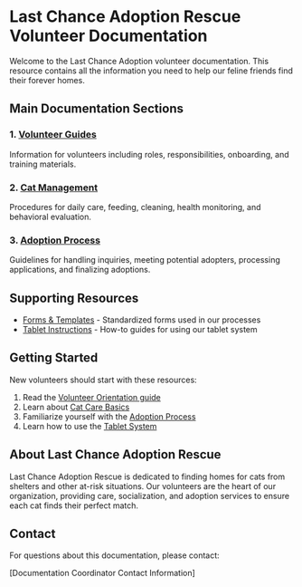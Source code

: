 # Last Chance Adoption Rescue Volunteer Documentation

Welcome to the Last Chance Adoption volunteer documentation. This resource contains all the information you need to help our feline friends find their forever homes.

## Main Documentation Sections

### 1. [Volunteer Guides](./docs/volunteer-guides/index.md)
Information for volunteers including roles, responsibilities, onboarding, and training materials.

### 2. [Cat Management](./docs/cat-management/index.md)
Procedures for daily care, feeding, cleaning, health monitoring, and behavioral evaluation.

### 3. [Adoption Process](./docs/adoption-process/index.md)
Guidelines for handling inquiries, meeting potential adopters, processing applications, and finalizing adoptions.

## Supporting Resources

- [Forms & Templates](./docs/forms-templates/feline-adoption-request.md) - Standardized forms used in our processes
- [Tablet Instructions](./docs/tablet-instructions/index.md) - How-to guides for using our tablet system

## Getting Started

New volunteers should start with these resources:

1. Read the [Volunteer Orientation guide](./docs/volunteer-guides/orientation.md)
2. Learn about [Cat Care Basics](./docs/cat-management/index.md)
3. Familiarize yourself with the [Adoption Process](./docs/adoption-process/index.md)
4. Learn how to use the [Tablet System](./docs/tablet-instructions/index.md)

## About Last Chance Adoption Rescue

Last Chance Adoption Rescue is dedicated to finding homes for cats from shelters and other at-risk situations. Our volunteers are the heart of our organization, providing care, socialization, and adoption services to ensure each cat finds their perfect match.

## Contact

For questions about this documentation, please contact:

[Documentation Coordinator Contact Information]
